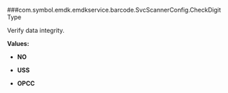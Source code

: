 ###com.symbol.emdk.emdkservice.barcode.SvcScannerConfig.CheckDigitType

Verify data integrity.

**Values:**

* **NO**

* **USS**

* **OPCC**

